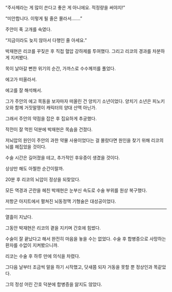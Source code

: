 “주사제라는 게 많이 쓴다고 좋은 게 아니에요. 적정량을 써야지!”

“미안합니다. 이렇게 될 줄은 몰라서…….”

주안이 푹 고개를 숙였다.

“지금이라도 늦지 않아서 다행인 줄 아세요.”

박재현은 리코를 꾸짖은 후 직접 혈압 강하제를 투여했다. 그리고 리코의 경과를 차분하게 지켜봤다.

목이 날아갈 뻔한 위기의 순간, 가까스로 수수께끼를 풀었다.

에고가 떠올라서.

에고를 잘 해석해서.

그가 주안의 에고 목동을 보자마자 떠올린 건 양치기 소년이었다. 양치기 소년은 피노키오와 함께 거짓말쟁이 캐릭터의 양대 산맥 아닌가.

그래서 주안의 약점을 잡은 후 집요하게 추궁했다.

작전이 잘 먹힌 덕분에 박재현은 목숨을 건졌다.

저뇌압의 원인이 주안의 과한 약물 사용이었다는 걸 몰랐다면 원인을 찾기 위해 리코의 뇌를 헤집었을 것이다.

수술 시간은 길어졌을 테고, 추가적인 후유증이 생겼을 것이다.

상상만 해도 아찔한 순간이랄까.

20분 후 리코의 뇌압이 정상을 되찾았다.

모든 역경과 곤란을 헤친 박재현은 눈부신 속도로 수술 부위를 원상 복구했다.

저항군 아지트에서 펼쳐진 뇌동정맥 기형술은 대성공이었다.

* * *

열흘이 지났다.

그동안 박재현은 리코의 곁을 지키며 간호에 힘썼다.

수술이 잘 끝났다고 해서 완전히 마음을 놓을 수는 없었다. 수술 후 합병증으로 사망하는 환자를 수없이 지켜봤으니까.

리코는 수술 후 하루 만에 의식을 차렸다.

그다음 날부터 조금씩 말을 하기 시작했고, 닷새쯤 되자 거동을 못할 뿐 정상인과 똑같았다.

그의 정성 어린 간호 덕분에 합병증을 앓지도 않았다.